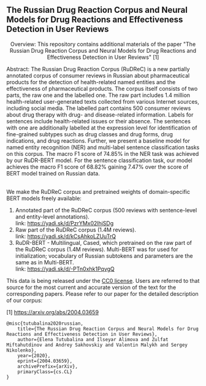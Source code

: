 The Russian Drug Reaction Corpus and Neural Models for Drug Reactions and Effectiveness Detection in User Reviews
---

<p style="text-align: center;">
Overview: This repository contains additional materials of the paper "The Russian Drug Reaction Corpus and Neural Models for Drug Reactions and Effectiveness Detection in User Reviews" [1]
</p>
Abstract: The Russian Drug Reaction Corpus (RuDReC) is a new partially annotated corpus of consumer reviews in Russian about pharmaceutical products for the detection of health-related named entities and the effectiveness of pharmaceutical products. The corpus itself consists of two parts, the raw one and the labelled one. The raw part includes 1.4 million health-related user-generated texts collected from various Internet sources, including social media. The labelled part contains 500 consumer reviews about drug therapy with drug- and disease-related information. Labels for sentences include health-related issues or their absence. The sentences with one are additionally labelled at the expression level for identification of fine-grained subtypes such as drug classes and drug forms, drug indications, and drug reactions. Further, we present a baseline model for named entity recognition (NER) and multi-label sentence classification tasks on this corpus. The macro F1 score of 74.85% in the NER task was achieved by our RuDR-BERT model. For the sentence classification task, our model achieves the macro F1 score of 68.82% gaining 7.47% over the score of BERT model trained on Russian data. 

\
We make the RuDReC corpus and pretrained weights of domain-specific BERT models freely available:

1. Annotated part of the RuDReC corpus (500 reviews with sentence-level and entity-level annotations). \
   link: https://yadi.sk/d/PzrYMx02lhjSDg
2. Raw part of the RuDReC corpus (1.4M reviews). \
   link: https://yadi.sk/d/kCsAhkoLZUuTrQ
3. RuDR-BERT - Multilingual, Cased, which pretrained on the raw part of the RuDReC corpus (1.4M reviews). Multi-BERT was for used for initialization; vocabulary of Russian subtokens and parameters are the same as in Multi-BERT. \
   link: https://yadi.sk/d/-PTn0xhk1PqvgQ

This data is being released under the [CC0 license](https://creativecommons.org/publicdomain/zero/1.0/).
Users are referred to that source for the most current and accurate version of the text for the corresponding papers.
Please refer to our paper for the detailed description of our corpus: 

[1] https://arxiv.org/abs/2004.03659
```
@misc{tutubalina2020russian,
    title={The Russian Drug Reaction Corpus and Neural Models for Drug Reactions and Effectiveness Detection in User Reviews},
    author={Elena Tutubalina and Ilseyar Alimova and Zulfat Miftahutdinov and Andrey Sakhovskiy and Valentin Malykh and Sergey Nikolenko},
    year={2020},
    eprint={2004.03659},
    archivePrefix={arXiv},
    primaryClass={cs.CL}
}
```
